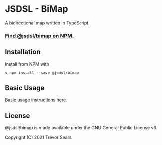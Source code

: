 # JSDSL - BiMap

A bidirectional map written in TypeScript.

### [Find @jsdsl/bimap on NPM.](https://www.npmjs.com/package/@jsdsl/bimap)

## Installation

Install from NPM with

```
$ npm install --save @jsdsl/bimap
```

## Basic Usage

Basic usage instructions here.

## License

@jsdsl/bimap is made available under the GNU General Public License v3.

Copyright (C) 2021 Trevor Sears
